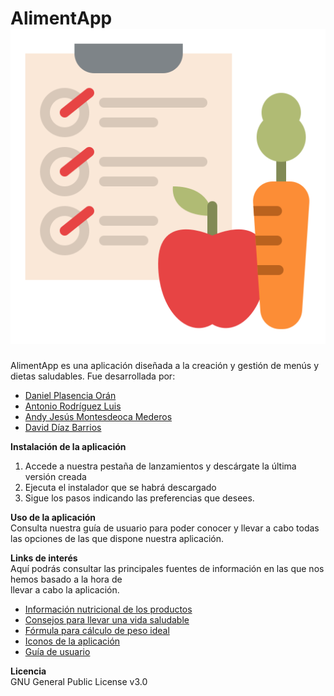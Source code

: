# AlimentApp ![Icono](https://github.com/dam-dad/AlimentApp/blob/main/AlimentApp/src/main/resources/images/logo.png)

AlimentApp es una aplicación diseñada a la creación y gestión de menús y dietas saludables.
Fue desarrollada por:
* [Daniel Plasencia Orán](https://github.com/DanielPlasenciaOran2DAMA)
* [Antonio Rodríguez Luis](https://github.com/AntonioRodriguezLuis)
* [Andy Jesús Montesdeoca Mederos](https://github.com/AbsolutCode)
* [David Díaz Barrios](https://github.com/David18888)

**Instalación de la aplicación**   
1. Accede a nuestra pestaña de lanzamientos y descárgate la última versión creada
2. Ejecuta el instalador que se habrá descargado
3. Sigue los pasos indicando las preferencias que desees.

**Uso de la aplicación**  
Consulta nuestra guía de usuario para poder conocer y llevar a cabo todas las opciones de las que dispone nuestra aplicación.


**Links de interés**  
Aquí podrás consultar las principales fuentes de información en las  que nos hemos basado a la hora de  
llevar a cabo la aplicación.

* [Información nutricional de los productos](https://medicinainformacion.com/tabla-de-alimentos/)
* [Consejos para llevar una vida saludable](https://www.nestlefamilyclub.es/articulo/20-tips-para-llevar-siempre-un-estilo-de-vida-saludable#)
* [Fórmula para cálculo de peso ideal](https://www.vitonica.com/wellness/calcula-tu-peso-ideal)
* [Iconos de la aplicación]()
* [Guía de usuario](GUIDE.md)

**Licencia**  
GNU General Public License v3.0

